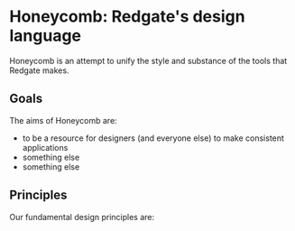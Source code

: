# Honeycomb: Redgate's design language

Honeycomb is an attempt to unify the style and substance of the tools that Redgate makes. 

## Goals

The aims of Honeycomb are:

* to be a resource for designers (and everyone else) to make consistent applications
* something else
* something else

## Principles

Our fundamental design principles are: 
